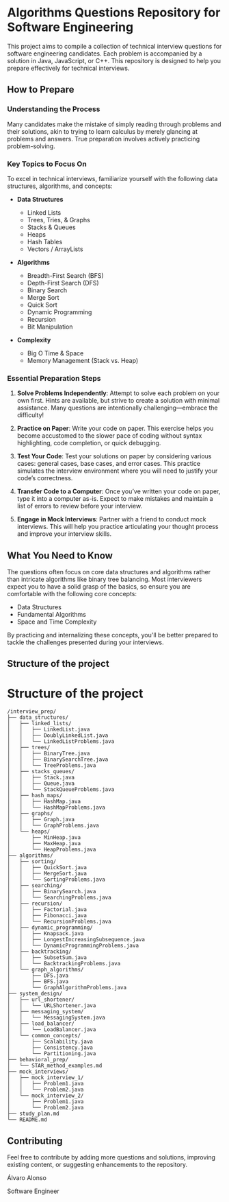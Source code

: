 # Algorithms Questions Repository for Software Engineering

This project aims to compile a collection of technical interview questions for software engineering candidates. Each problem is accompanied by a solution in Java, JavaScript, or C++. This repository is designed to help you prepare effectively for technical interviews.

## How to Prepare

### Understanding the Process

Many candidates make the mistake of simply reading through problems and their solutions, akin to trying to learn calculus by merely glancing at problems and answers. True preparation involves actively practicing problem-solving.

### Key Topics to Focus On

To excel in technical interviews, familiarize yourself with the following data structures, algorithms, and concepts:

- **Data Structures**
  - Linked Lists
  - Trees, Tries, & Graphs
  - Stacks & Queues
  - Heaps
  - Hash Tables
  - Vectors / ArrayLists

- **Algorithms**
  - Breadth-First Search (BFS)
  - Depth-First Search (DFS)
  - Binary Search
  - Merge Sort
  - Quick Sort
  - Dynamic Programming
  - Recursion
  - Bit Manipulation

- **Complexity**
  - Big O Time & Space
  - Memory Management (Stack vs. Heap)

### Essential Preparation Steps

1. **Solve Problems Independently**: Attempt to solve each problem on your own first. Hints are available, but strive to create a solution with minimal assistance. Many questions are intentionally challenging—embrace the difficulty!

2. **Practice on Paper**: Write your code on paper. This exercise helps you become accustomed to the slower pace of coding without syntax highlighting, code completion, or quick debugging. 

3. **Test Your Code**: Test your solutions on paper by considering various cases: general cases, base cases, and error cases. This practice simulates the interview environment where you will need to justify your code’s correctness.

4. **Transfer Code to a Computer**: Once you’ve written your code on paper, type it into a computer as-is. Expect to make mistakes and maintain a list of errors to review before your interview.

5. **Engage in Mock Interviews**: Partner with a friend to conduct mock interviews. This will help you practice articulating your thought process and improve your interview skills.

## What You Need to Know

The questions often focus on core data structures and algorithms rather than intricate algorithms like binary tree balancing. Most interviewers expect you to have a solid grasp of the basics, so ensure you are comfortable with the following core concepts:

- Data Structures 
- Fundamental Algorithms
- Space and Time Complexity

By practicing and internalizing these concepts, you'll be better prepared to tackle the challenges presented during your interviews.

## Structure of the project

# Structure of the  project
```plaintext
/interview_prep/
├── data_structures/
│   ├── linked_lists/
│   │   ├── LinkedList.java
│   │   ├── DoublyLinkedList.java
│   │   └── LinkedListProblems.java
│   ├── trees/
│   │   ├── BinaryTree.java
│   │   ├── BinarySearchTree.java
│   │   └── TreeProblems.java
│   ├── stacks_queues/
│   │   ├── Stack.java
│   │   ├── Queue.java
│   │   └── StackQueueProblems.java
│   ├── hash_maps/
│   │   ├── HashMap.java
│   │   └── HashMapProblems.java
│   ├── graphs/
│   │   ├── Graph.java
│   │   └── GraphProblems.java
│   └── heaps/
│       ├── MinHeap.java
│       ├── MaxHeap.java
│       └── HeapProblems.java
├── algorithms/
│   ├── sorting/
│   │   ├── QuickSort.java
│   │   ├── MergeSort.java
│   │   └── SortingProblems.java
│   ├── searching/
│   │   ├── BinarySearch.java
│   │   └── SearchingProblems.java
│   ├── recursion/
│   │   ├── Factorial.java
│   │   ├── Fibonacci.java
│   │   └── RecursionProblems.java
│   ├── dynamic_programming/
│   │   ├── Knapsack.java
│   │   ├── LongestIncreasingSubsequence.java
│   │   └── DynamicProgrammingProblems.java
│   ├── backtracking/
│   │   ├── SubsetSum.java
│   │   └── BacktrackingProblems.java
│   └── graph_algorithms/
│       ├── DFS.java
│       ├── BFS.java
│       └── GraphAlgorithmProblems.java
├── system_design/
│   ├── url_shortener/
│   │   └── URLShortener.java
│   ├── messaging_system/
│   │   └── MessagingSystem.java
│   ├── load_balancer/
│   │   └── LoadBalancer.java
│   └── common_concepts/
│       ├── Scalability.java
│       ├── Consistency.java
│       └── Partitioning.java
├── behavioral_prep/
│   └── STAR_method_examples.md
├── mock_interviews/
│   ├── mock_interview_1/
│   │   ├── Problem1.java
│   │   └── Problem2.java
│   └── mock_interview_2/
│       ├── Problem1.java
│       └── Problem2.java
├── study_plan.md
└── README.md
```

## Contributing

Feel free to contribute by adding more questions and solutions, improving existing content, or suggesting enhancements to the repository.


Álvaro Alonso

Software Engineer